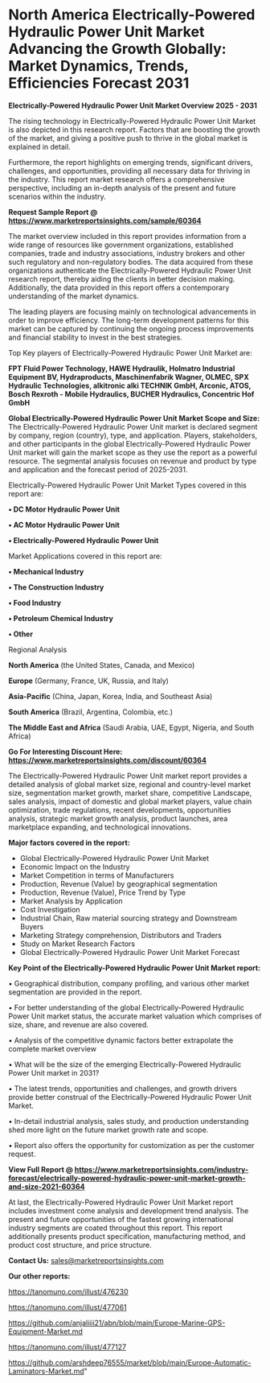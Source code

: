 # North America Electrically-Powered Hydraulic Power Unit Market Advancing the Growth Globally: Market Dynamics, Trends, Efficiencies Forecast 2031

<Strong> Electrically-Powered Hydraulic Power Unit Market Overview 2025 - 2031</strong>

The rising technology in Electrically-Powered Hydraulic Power Unit Market is also depicted in this research report. Factors that are boosting the growth of the market, and giving a positive push to thrive in the global market is explained in detail.

Furthermore, the report highlights on emerging trends, significant drivers, challenges, and opportunities, providing all necessary data for thriving in the industry. This report market research offers a comprehensive perspective, including an in-depth analysis of the present and future scenarios within the industry.

<strong>Request Sample Report @ <a href=https://www.marketreportsinsights.com/sample/60364>https://www.marketreportsinsights.com/sample/60364</a></strong>

The market overview included in this report provides information from a wide range of resources like government organizations, established companies, trade and industry associations, industry brokers and other such regulatory and non-regulatory bodies. The data acquired from these organizations authenticate the Electrically-Powered Hydraulic Power Unit research report, thereby aiding the clients in better decision making. Additionally, the data provided in this report offers a contemporary understanding of the market dynamics.

The leading players are focusing mainly on technological advancements in order to improve efficiency. The long-term development patterns for this market can be captured by continuing the ongoing process improvements and financial stability to invest in the best strategies.

Top Key players of Electrically-Powered Hydraulic Power Unit Market are:

<strong>FPT Fluid Power Technology, HAWE Hydraulik, Holmatro Industrial Equipment BV, Hydraproducts, Maschinenfabrik Wagner, OLMEC, SPX Hydraulic Technologies, alkitronic alki TECHNIK GmbH, Arconic, ATOS, Bosch Rexroth - Mobile Hydraulics, BUCHER Hydraulics, Concentric Hof GmbH</strong>

<strong><b>Global Electrically-Powered Hydraulic Power Unit Market Scope and Size:</b></strong>
The Electrically-Powered Hydraulic Power Unit market is declared segment by company, region (country), type, and application. Players, stakeholders, and other participants in the global Electrically-Powered Hydraulic Power Unit market will gain the market scope as they use the report as a powerful resource. The segmental analysis focuses on revenue and product by type and application and the forecast period of 2025-2031.

Electrically-Powered Hydraulic Power Unit Market Types covered in this report are:

<strong>• DC Motor Hydraulic Power Unit

• AC Motor Hydraulic Power Unit

• Electrically-Powered Hydraulic Power Unit</strong>

Market Applications covered in this report are:

<strong>• Mechanical Industry

• The Construction Industry

• Food Industry

• Petroleum Chemical Industry

• Other</strong> 

Regional Analysis

<strong>North America</strong> (the United States, Canada, and Mexico)

<strong>Europe</strong> (Germany, France, UK, Russia, and Italy)

<strong>Asia-Pacific</strong> (China, Japan, Korea, India, and Southeast Asia)

<strong>South America</strong> (Brazil, Argentina, Colombia, etc.)

<strong>The Middle East and Africa</strong> (Saudi Arabia, UAE, Egypt, Nigeria, and South Africa)

<strong>Go For Interesting Discount Here: <a href=https://www.marketreportsinsights.com/discount/60364>https://www.marketreportsinsights.com/discount/60364</a></strong>

The Electrically-Powered Hydraulic Power Unit market report provides a detailed analysis of global market size, regional and country-level market size, segmentation market growth, market share, competitive Landscape, sales analysis, impact of domestic and global market players, value chain optimization, trade regulations, recent developments, opportunities analysis, strategic market growth analysis, product launches, area marketplace expanding, and technological innovations.

<strong><b>Major factors covered in the report:</b></strong>
<ul>
  <li>Global Electrically-Powered Hydraulic Power Unit Market </li>
  <li>Economic Impact on the Industry</li>
  <li>Market Competition in terms of Manufacturers</li>
  <li>Production, Revenue (Value) by geographical segmentation</li>
  <li>Production, Revenue (Value), Price Trend by Type</li>
  <li>Market Analysis by Application</li>
  <li>Cost Investigation</li>
  <li>Industrial Chain, Raw material sourcing strategy and Downstream Buyers</li>
  <li>Marketing Strategy comprehension, Distributors and Traders</li>
  <li>Study on Market Research Factors</li>
  <li>Global Electrically-Powered Hydraulic Power Unit Market Forecast</li>
</ul>

<strong><b>Key Point of the Electrically-Powered Hydraulic Power Unit Market report:</b></strong>

• Geographical distribution, company profiling, and various other market segmentation are provided in the report.

• For better understanding of the global Electrically-Powered Hydraulic Power Unit market status, the accurate market valuation which comprises of size, share, and revenue are also covered.

• Analysis of the competitive dynamic factors better extrapolate the complete market overview

• What will be the size of the emerging Electrically-Powered Hydraulic Power Unit market in 2031?

• The latest trends, opportunities and challenges, and growth drivers provide better construal of the Electrically-Powered Hydraulic Power Unit Market.

• In-detail industrial analysis, sales study, and production understanding shed more light on the future market growth rate and scope.

• Report also offers the opportunity for customization as per the customer request.

<strong><b>View Full Report @ <a href=https://www.marketreportsinsights.com/industry-forecast/electrically-powered-hydraulic-power-unit-market-growth-and-size-2021-60364>https://www.marketreportsinsights.com/industry-forecast/electrically-powered-hydraulic-power-unit-market-growth-and-size-2021-60364</a></b></strong>


At last, the Electrically-Powered Hydraulic Power Unit Market report includes investment come analysis and development trend analysis. The present and future opportunities of the fastest growing international industry segments are coated throughout this report. This report additionally presents product specification, manufacturing method, and product cost structure, and price structure.

<strong>Contact Us:</strong>
sales@marketreportsinsights.com

<strong>Our other reports:</strong>

<a href=https://tanomuno.com/illust/476230>https://tanomuno.com/illust/476230</a>

<a href=https://tanomuno.com/illust/477061>https://tanomuno.com/illust/477061</a>

<a href=https://github.com/anjaliiii21/abn/blob/main/Europe-Marine-GPS-Equipment-Market.md>https://github.com/anjaliiii21/abn/blob/main/Europe-Marine-GPS-Equipment-Market.md</a>

<a href=https://tanomuno.com/illust/477127>https://tanomuno.com/illust/477127</a>

<a href=https://github.com/arshdeep76555/market/blob/main/Europe-Automatic-Laminators-Market.md>https://github.com/arshdeep76555/market/blob/main/Europe-Automatic-Laminators-Market.md</a>"
